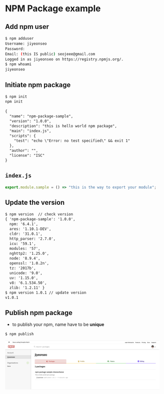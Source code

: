 # NPM Package example

## Add npm user
```bash
$ npm adduser
Username: jiyeonseo
Password:
Email: (this IS public) seojeee@gmail.com
Logged in as jiyeonseo on https://registry.npmjs.org/.
$ npm whoami
jiyeonseo
```

## Initiate npm package 
```
$ npm init
npm init

{
  "name": "npm-package-sample",
  "version": "1.0.0",
  "description": "this is hello world npm package",
  "main": "index.js",
  "scripts": {
    "test": "echo \"Error: no test specified\" && exit 1"
  },
  "author": "",
  "license": "ISC"
}
```

## `index.js`
```js
export.module.sample = () => "this is the way to export your module";
```

## Update the version 
```
$ npm version  // check version
{ 'npm-package-sample': '1.0.0',
  npm: '6.4.1',
  ares: '1.10.1-DEV',
  cldr: '31.0.1',
  http_parser: '2.7.0',
  icu: '59.1',
  modules: '57',
  nghttp2: '1.25.0',
  node: '8.9.4',
  openssl: '1.0.2n',
  tz: '2017b',
  unicode: '9.0',
  uv: '1.15.0',
  v8: '6.1.534.50',
  zlib: '1.2.11' }
$ npm version 1.0.1 // update version 
v1.0.1
```

## Publish npm package
- to publish your npm, name have to be **unique**
```
$ npm publish   
```

[![publish](/npm-package-sample.png)](/npm-package-sample.png)


